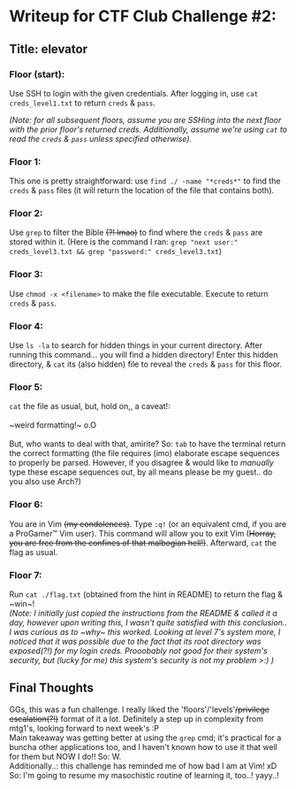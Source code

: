 # Writeup for CTF Club Challenge #2:
## Title: elevator

### Floor (start):
Use SSH to login with the given credentials. After logging in, use `cat creds_level1.txt` to return `creds` & `pass`.

*(Note: for all subsequent floors, assume you are SSHing into the next floor with the prior floor's returned creds. Additionally, assume we're using `cat` to read the `creds` & `pass` unless specified otherwise).*

### Floor 1:
This one is pretty straightforward: use `find ./ -name "*creds*"` to find the `creds` & `pass` files (it will return the location of the file that contains both).

### Floor 2:
Use `grep` to filter the Bible ~~(?! lmao)~~ to find where the `creds` & `pass` are stored within it. (Here is the command I ran: `grep "next user:" creds_level3.txt && grep "password:" creds_level3.txt`)

### Floor 3:
Use `chmod -x <filename>` to make the file executable. Execute to return `creds` & `pass`.

### Floor 4:
Use `ls -la` to search for hidden things in your current directory. After running this command... you will find a hidden directory! Enter this hidden directory, & `cat` its (also hidden) file to reveal the `creds` & `pass` for this floor.

### Floor 5:
`cat` the file as usual, but, hold on,, a caveat!:
<br><br>
\~weird formatting!\~ o.O
<br><br>
But, who wants to deal with that, amirite? So: `tab` to have the terminal return the correct formatting (the file requires (imo) elaborate escape sequences to properly be parsed. However, if you disagree & would like to *manually* type these escape sequences out, by all means please be my guest.. do you also use Arch?)

### Floor 6:
You are in Vim ~~(my condolences)~~. Type `:q!` (or an equivalent cmd, if you are a ProGamer:tm: Vim user). This command will allow you to exit Vim (~~Horray, you are free from the confines of that malbogian hell!)~~. Afterward, `cat` the flag as usual.

### Floor 7:
Run `cat ./flag.txt` (obtained from the hint in README) to return the flag & \~win\~!
<br>
*(Note: I initially just copied the instructions from the README & called it a day, however upon writing this, I wasn't quite satisfied with this conclusion.. I was curious as to \~why\~ this worked. Looking at level 7's system more, I noticed that it was possible due to the fact that its root directory was exposed(?!) for my login creds. Prooobably not good for their system's security, but (lucky for me) this system's security is not my problem >:) )*

## Final Thoughts
GGs, this was a fun challenge. I really liked the 'floors'/'levels'~~/privilege escalation(?!)~~ format of it a lot. Definitely a step up in complexity from mtg1's, looking forward to next week's :P
<br>
Main takeaway was getting better at using the `grep` cmd; it's practical for a buncha other applications too, and I haven't known how to use it that well for them but NOW I do!! So: W.
<br>
Additionally..: this challenge has reminded me of how bad I am at Vim! xD
<br>
So: I'm going to resume my masochistic routine of learning it, too..! yayy..!

